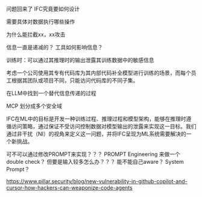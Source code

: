 
问题回来了 IFC究竟要如何设计

需要具体对数据执行哪些操作

为什么能拦截xx，xx攻击


信息一直是递减的？
工具如何影响信息？



训练时：可以通过其推理时的输出泄露其训练数据中的敏感信息

考虑一个公司使用其专有代码库为其内部代码补全模型进行训练的场景，而每个员工根据其团队或项目不同，只能访问代码库的不同子集。


在LLM中找到一个替代信息传递的过程



MCP
划分成多个安全域

IFC在ML中的目标是开发一种训练过程、推理过程和模型架构，能够在推理时遵循访问策略，通过保证不受访问控制数据对模型输出的泄露来实现这一目标。我们通过非干扰（NI）的视角来定义这一问题，并将IFC呈现为ML系统需要解决的一个新挑战。

可不可以通过修改PROMPT来实现？？？
PROMPT Engineering
来做一个double check？
但要是输入较多怎么办？？？
能不能自己aware？
System Prompt？






https://www.pillar.security/blog/new-vulnerability-in-github-copilot-and-cursor-how-hackers-can-weaponize-code-agents

